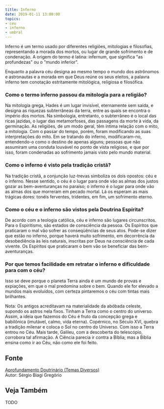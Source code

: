 ```yaml
---
title: Inferno
date: 2019-01-11 13:00:00
topics: 
- ceu
- inferno
- umbral
---
```


Inferno é um termo usado por diferentes religiões, mitologias e
filosofias, representando a morada dos mortos, ou lugar de grande
sofrimento e de condenação. A origem do termo é latina: infernum, que
significa "as profundezas" ou o "mundo inferior".

Enquanto a palavra céu designa ao mesmo tempo o mundo dos
astrônomos e astronautas e a morada em que Deus reúne os seus eleitos, a
palavra inferno tem conotação estritamente mitológica, religiosa e
filosófica.

### Como o termo inferno passou da mitologia para a religião?
Na mitologia grega, Hades é um lugar invisível, eternamente sem saída, e
designa as riquezas subterrâneas da terra, entre as quais se encontra o
império dos mortos. Na simbologia, entretanto, o subterrâneo é o local
das ricas jazidas, o lugar das metamorfoses, das passagens da morte à
vida, da germinação. As religiões, de um modo geral, têm íntima relação
com o mito, a mitologia. Com o passar do tempo, porém, foram modificando
as suas interpretações do mito. Em se tratando do inferno,
modificaram-no, entendendo-o como o destino de apenas alguns; pessoas
que não assumiram uma conduta louvável no ponto de vista religioso, e
que por isso, foram condenadas ao sofrimento jamais visto pelo mundo
material.

### Como o inferno é visto pela tradição cristã?
Na tradição cristã, a conjunção luz-trevas simboliza os dois opostos:
céu e o inferno. Nesse sentido, o céu é o lugar para onde vão as almas
dos justos gozar as bem-aventuranças no paraíso; o inferno é o lugar
para onde vão as almas dos que morreram em pecado mortal. Lá os esperam
as mais trágicas dores: tonéis ferventes, tridentes, em fim, um
sofrimento eterno.

### Como o céu e o inferno são vistos pela Doutrina Espírita?
De acordo com a teologia católica, céu e inferno são lugares
circunscritos. Para o Espiritismo, são estados de consciência da pessoa.
Os Espíritos que praticaram o mal vão sofrer as conseqüências de seus
atos. Pode-se dizer que estão no inferno, porque haverá muito
sofrimento, em decorrência da desobediência às leis naturais, inscritas
por Deus na consciência de cada vivente. Os Espíritos que praticaram o
bem vão se beneficiar das bem-aventuranças.

### Por que temos facilidade em retratar o inferno e dificuldade para com o céu?
Isso se deve porque o planeta Terra ainda é um mundo de provas e
expiações, em que o mal predomina sobre o bem. Quando ele for elevado a
mundos mais evoluídos, com certeza pintaremos o céu com tintas mais
brilhantes.

Nota: Os antigos acreditavam na materialidade da abóbada celeste,
supondo os astros nela fixos. Tinham a Terra como o centro do universo.
Assim, a ideia que fazemos do Céu é fruto da concepção grega e
babilônica (imutável, calmo, vida eterna). Copérnico, no Século XVI,
quebra a tradição milenar e coloca o Sol no centro do Universo. Com isso
a Terra entrou no Céu. Mais tarde, Galileu, com a descoberta do
telescópio, corrobora tal afirmação. A Ciência parecia ir contra a
Bíblia; mas a Bíblia ensina como ir ao Céu, não como ele foi feito.

## Fonte
[Aprofundamento Doutrinário (Temas Diversos)](https://sites.google.com/view/aprofundamentodoutrinario/céu-e-inferno)  
Autor: Sérgio Biagi Gregório

## Veja Também
TODO


